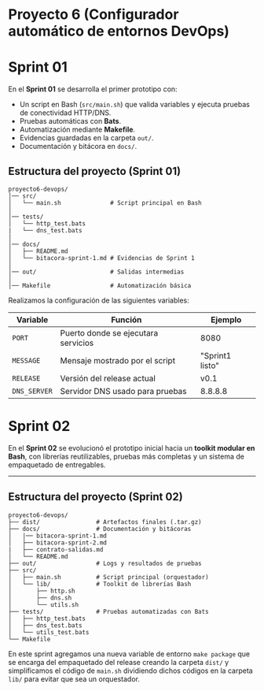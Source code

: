 # Proyecto 6 (Configurador automático de entornos DevOps)
# Sprint 01
En el **Sprint 01** se desarrolla el primer prototipo con:  
- Un script en Bash (`src/main.sh`) que valida variables y ejecuta pruebas de conectividad HTTP/DNS.  
- Pruebas automáticas con **Bats**.  
- Automatización mediante **Makefile**.  
- Evidencias guardadas en la carpeta `out/`.  
- Documentación y bitácora en `docs/`.
## Estructura del proyecto (Sprint 01)
```plaintext
proyecto6-devops/
│── src/
│   └── main.sh              # Script principal en Bash
│
│── tests/
│   └── http_test.bats
|   └── dns_test.bats 
│
│── docs/
│   ├── README.md            
│   └── bitacora-sprint-1.md # Evidencias de Sprint 1
│
│── out/                     # Salidas intermedias
│
│── Makefile                 # Automatización básica
```

Realizamos la configuración de las siguientes variables:

|Variable|Función|Ejemplo|
|--------|-------|-------|
|`PORT` |Puerto donde se ejecutara servicios|8080|
|`MESSAGE` |Mensaje mostrado por el script|"Sprint1 listo"|
|`RELEASE` |Versión del release actual|v0.1|
|`DNS_SERVER`|Servidor DNS usado para pruebas|8.8.8.8|

# Sprint 02

En el **Sprint 02** se evolucionó el prototipo inicial hacia un **toolkit modular en Bash**, con librerías reutilizables, pruebas más completas y un sistema de empaquetado de entregables.

---

## Estructura del proyecto (Sprint 02)

```plaintext
proyecto6-devops/
├── dist/                # Artefactos finales (.tar.gz)
├── docs/                # Documentación y bitácoras
│   |── bitacora-sprint-1.md
│   ├── bitacora-sprint-2.md      
|   ├── contrato-salidas.md    
│   └── README.md
├── out/                 # Logs y resultados de pruebas
├── src/
│   ├── main.sh          # Script principal (orquestador)
│   └── lib/             # Toolkit de librerías Bash
│       ├── http.sh
│       ├── dns.sh
│       └── utils.sh
├── tests/               # Pruebas automatizadas con Bats
│   ├── http_test.bats
│   ├── dns_test.bats
│   └── utils_test.bats
└── Makefile
```
En este sprint agregamos una nueva variable de entorno `make package` que se encarga del empaquetado del release creando la carpeta `dist/` y simplificamos el código de `main.sh` dividiendo dichos códigos en la carpeta `lib/` para evitar que sea un orquestador.


